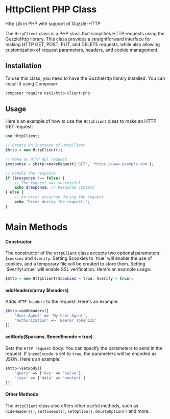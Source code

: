 # HttpClient PHP Class
Http Lib in PHP with support of Guzzle-HTTP

The `HttpClient` class is a PHP class that simplifies HTTP requests using the GuzzleHttp library. This class provides a straightforward interface for making HTTP GET, POST, PUT, and DELETE requests, while also allowing customization of request parameters, headers, and cookie management.

## Installation

To use this class, you need to have the GuzzleHttp library installed. You can install it using Composer:

```bash
composer require osti/http-client-php
```

## Usage
Here's an example of how to use the `HttpClient` class to make an HTTP GET request:
```php
use HttpClient;

// Create an instance of HttpClient
$http = new HttpClient();

// Make an HTTP GET request
$response = $http->makeRequest('GET', 'https://www.example.com');

// Handle the response
if ($response !== false) {
    // The request was successful
    echo $response; // Response content
} else {
    // An error occurred during the request
    echo "Error during the request.";
}
```

# Main Methods
#### Constructor
The constructor of the `HttpClient` class accepts two optional parameters: `$cookies` and `$verify`. Setting $cookies to `true` will enable the use of cookies, and a temporary file will be created to store them. Setting `$verify` to `true` will enable SSL verification. 
Here's an example usage:
```php
$http = new HttpClient($cookies = true, $verify = true);

```

#### addHeaders(array $headers)
Adds `HTTP headers` to the request. 
Here's an example:
```php
$http->addHeaders([
    'User-Agent' => 'My User Agent',
    'Authorization' => 'Bearer Token123'
]);
```

#### setBody($params, $needEncode = true)
Sets the `HTTP request` body. You can specify the parameters to send in the request. If `$needEncode` is set to `true`, the parameters will be encoded as JSON. 
Here's an example:
```php
$http->setBody([
    'query' => ['key' => 'value'],
    'json' => ['data' => 'content']
]);
```

#### Other Methods
The `HttpClient` class also offers other useful methods, such as `hideHeaders()`, `setTimeout()`, `setOption()`, `deleteOption()` and more.


